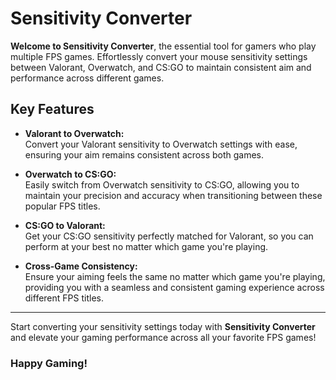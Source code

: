 # Sensitivity Converter

**Welcome to Sensitivity Converter**, the essential tool for gamers who play multiple FPS games. Effortlessly convert your mouse sensitivity settings between Valorant, Overwatch, and CS:GO to maintain consistent aim and performance across different games.

## Key Features

- **Valorant to Overwatch:**  
  Convert your Valorant sensitivity to Overwatch settings with ease, ensuring your aim remains consistent across both games.

- **Overwatch to CS:GO:**  
  Easily switch from Overwatch sensitivity to CS:GO, allowing you to maintain your precision and accuracy when transitioning between these popular FPS titles.

- **CS:GO to Valorant:**  
  Get your CS:GO sensitivity perfectly matched for Valorant, so you can perform at your best no matter which game you're playing.

- **Cross-Game Consistency:**  
  Ensure your aiming feels the same no matter which game you're playing, providing you with a seamless and consistent gaming experience across different FPS titles.

---

Start converting your sensitivity settings today with **Sensitivity Converter** and elevate your gaming performance across all your favorite FPS games!

### Happy Gaming!
